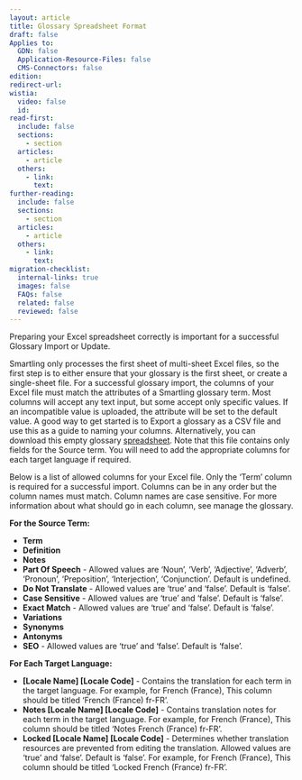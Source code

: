 ```yaml
---
layout: article
title: Glossary Spreadsheet Format
draft: false
Applies to:
  GDN: false
  Application-Resource-Files: false
  CMS-Connectors: false
edition:
redirect-url:
wistia:
  video: false
  id:
read-first:
  include: false
  sections:
    - section
  articles:
    - article
  others:
    - link:
      text:
further-reading:
  include: false
  sections:
    - section
  articles:
    - article
  others:
    - link:
      text:
migration-checklist:
  internal-links: true
  images: false
  FAQs: false
  related: false
  reviewed: false
---
```



Preparing your Excel spreadsheet correctly is important for a successful Glossary Import or Update.

Smartling only processes the first sheet of multi-sheet Excel files, so the first step is to either ensure that your glossary is the first sheet, or create a single-sheet file. For a successful glossary import, the columns of your Excel file must match the attributes of a Smartling glossary term. Most columns will accept any text input, but some accept only specific values. If an incompatible value is uploaded, the attribute will be set to the default value. A good way to get started is to Export a glossary as a CSV file and use this as a guide to naming your columns. Alternatively, you can download this empty glossary [spreadsheet](/public/example-files/empty_glossary.xlsx). Note that this file contains only fields for the Source term. You will need to add the appropriate columns for each target language if required.

Below is a list of allowed columns for your Excel file. Only the ‘Term’ column is required for a successful import. Columns can be in any order but the column names must match. Column names are case sensitive. For more information about what should go in each column, see manage the glossary.

**For the Source Term:**

* **Term**
* **Definition**
* **Notes**
* **Part Of Speech** - Allowed values are ‘Noun’, ‘Verb’, ‘Adjective’, ‘Adverb’, ‘Pronoun’, ‘Preposition’, ‘Interjection’, ‘Conjunction’. Default is undefined.
* **Do Not Translate** - Allowed values are ‘true’ and ‘false’. Default is ‘false’.
* **Case Sensitive** - Allowed values are ‘true’ and ‘false’. Default is ‘false’.
* **Exact Match** - Allowed values are ‘true’ and ‘false’. Default is ‘false’.
* **Variations**
* **Synonyms**
* **Antonyms**
* **SEO** - Allowed values are ‘true’ and ‘false’. Default is ‘false’.


**For Each Target Language:**

* **[Locale Name] [Locale Code]** - Contains the translation for each term in the target language. For example, for French (France), This column should be titled ‘French (France) fr-FR’.
* **Notes [Locale Name] [Locale Code]** - Contains translation notes for each term in the target language. For example, for French (France), This column should be titled ‘Notes French (France) fr-FR’.
* **Locked [Locale Name] [Locale Code]** - Determines whether translation resources are prevented from editing the translation. Allowed values are ‘true’ and ‘false’. Default is ‘false’. For example, for French (France), This column should be titled ‘Locked French (France) fr-FR’.